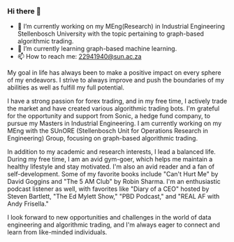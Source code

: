 ### Hi there 👋



- 🔭 I’m currently working on my MEng(Research) in Industrial Engineering Stellenbosch University with the topic pertaining to graph-based algorithmic trading.
- 🌱 I’m currently learning graph-based machine learning.
- 📫 How to reach me: 22941940@sun.ac.za

My goal in life has always been to make a positive impact on every sphere of my endeavors. I strive to always improve and push the boundaries of my abilities as well as fulfill my full potential.

I have a strong passion for forex trading, and in my free time, I actively trade the market and have created various algorithmic trading bots. I'm grateful for the opportunity and support from Sonic, a hedge fund company, to pursue my Masters in Industrial Engineering. I am currently working on my MEng with the SUnORE (Stellenbosch Unit for Operations Research in Engineering) Group, focusing on graph-based algorithmic trading.

In addition to my academic and research interests, I lead a balanced life. During my free time, I am an avid gym-goer, which helps me maintain a healthy lifestyle and stay motivated. I'm also an avid reader and a fan of self-development. Some of my favorite books include "Can't Hurt Me" by David Goggins and "The 5 AM Club" by Robin Sharma. I'm an enthusiastic podcast listener as well, with favorites like "Diary of a CEO" hosted by Steven Bartlett, "The Ed Mylett Show," "PBD Podcast," and "REAL AF with Andy Frisella."

I look forward to new opportunities and challenges in the world of data engineering and algorithmic trading, and I'm always eager to connect and learn from like-minded individuals.
